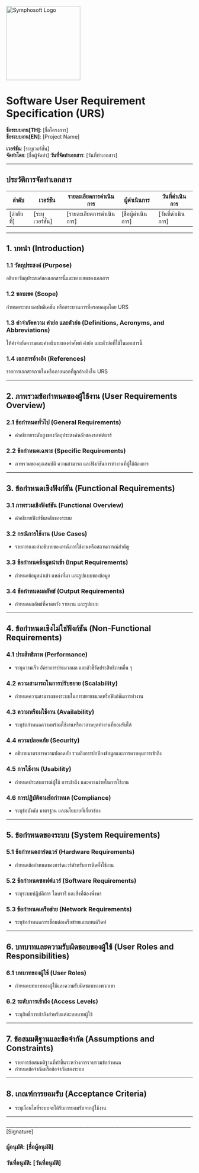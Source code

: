 <img src="https://www.symphosoft.com/logo/symphosoftLogo.png" alt="Symphosoft Logo" style="width:200px;"/>

# Software User Requirement Specification (URS)  
  
  
**ชื่อระบบงาน[TH]**: [ชื่อโครงการ]  
**ชื่อระบบงาน[EN]**: [Project Name]  
  
    
**เวอร์ชัน**: [ระบุเวอร์ชั่น]  
**จัดทำโดย**: [ชื่อผู้จัดทำ] 
**วันที่จัดทำเอกสาร**: [วันที่ทำเอกสาร]  

---

## ประวัติการจัดทำเอกสาร

| ลำดับ | เวอร์ชัน | รายละเอียดการดำเนินการ                 | ผู้ดำเนินการ | วันที่ดำเนินการ |
|-------|----------|-----------------------------------------|--------------|-----------------|
| [ลำดับที่] | [ระบุเวอร์ชั่น] | [รายละเอียดการดำเนินการ]            | [ชื่อผู้ดำเนินการ] | [วันที่ดำเนินการ]       |  

---

## 1. บทนำ (Introduction)

### 1.1 วัตถุประสงค์ (Purpose)
อธิบายวัตถุประสงค์ของเอกสารนี้และขอบเขตของเอกสาร

### 1.2 ขอบเขต (Scope)
กำหนดระบบ แอปพลิเคชัน หรือกระบวนการที่ครอบคลุมโดย URS

### 1.3 คำจำกัดความ คำย่อ และตัวย่อ (Definitions, Acronyms, and Abbreviations)
ให้คำจำกัดความและคำอธิบายของคำศัพท์ คำย่อ และตัวย่อที่ใช้ในเอกสารนี้

### 1.4 เอกสารอ้างอิง (References)
รายการเอกสารภายในหรือภายนอกที่ถูกอ้างอิงใน URS

---

## 2. ภาพรวมข้อกำหนดของผู้ใช้งาน (User Requirements Overview)

### 2.1 ข้อกำหนดทั่วไป (General Requirements)
- คำอธิบายระดับสูงของวัตถุประสงค์หลักของซอฟต์แวร์

### 2.2 ข้อกำหนดเฉพาะ (Specific Requirements)
- ภาพรวมของคุณสมบัติ ความสามารถ และฟังก์ชันการทำงานที่ผู้ใช้ต้องการ

---

## 3. ข้อกำหนดเชิงฟังก์ชัน (Functional Requirements)

### 3.1 ภาพรวมเชิงฟังก์ชัน (Functional Overview)
- คำอธิบายฟังก์ชันหลักของระบบ

### 3.2 กรณีการใช้งาน (Use Cases)
- รายการและคำอธิบายของกรณีการใช้งานหรือสถานการณ์สำคัญ

### 3.3 ข้อกำหนดข้อมูลนำเข้า (Input Requirements)
- กำหนดข้อมูลนำเข้า แหล่งที่มา และรูปแบบของข้อมูล

### 3.4 ข้อกำหนดผลลัพธ์ (Output Requirements)
- กำหนดผลลัพธ์ที่คาดหวัง รายงาน และรูปแบบ

---

## 4. ข้อกำหนดเชิงไม่ใช่ฟังก์ชัน (Non-Functional Requirements)

### 4.1 ประสิทธิภาพ (Performance)
- ระบุความเร็ว อัตราการประมวลผล และตัวชี้วัดประสิทธิภาพอื่น ๆ

### 4.2 ความสามารถในการปรับขยาย (Scalability)
- กำหนดความสามารถของระบบในการขยายขนาดหรือฟังก์ชันการทำงาน

### 4.3 ความพร้อมใช้งาน (Availability)
- ระบุข้อกำหนดความพร้อมใช้งานหรือเวลาหยุดทำงานที่ยอมรับได้

### 4.4 ความปลอดภัย (Security)
- อธิบายมาตรการความปลอดภัย รวมถึงการปกป้องข้อมูลและการควบคุมการเข้าถึง

### 4.5 การใช้งาน (Usability)
- กำหนดประสบการณ์ผู้ใช้ การเข้าถึง และความง่ายในการใช้งาน

### 4.6 การปฏิบัติตามข้อกำหนด (Compliance)
- ระบุข้อบังคับ มาตรฐาน และนโยบายที่เกี่ยวข้อง

---

## 5. ข้อกำหนดของระบบ (System Requirements)

### 5.1 ข้อกำหนดฮาร์ดแวร์ (Hardware Requirements)
- กำหนดข้อกำหนดของฮาร์ดแวร์สำหรับการติดตั้งใช้งาน

### 5.2 ข้อกำหนดซอฟต์แวร์ (Software Requirements)
- ระบุระบบปฏิบัติการ ไลบรารี และสิ่งที่ต้องพึ่งพา

### 5.3 ข้อกำหนดเครือข่าย (Network Requirements)
- ระบุข้อกำหนดการเชื่อมต่อเครือข่ายและแบนด์วิดท์

---

## 6. บทบาทและความรับผิดชอบของผู้ใช้ (User Roles and Responsibilities)

### 6.1 บทบาทของผู้ใช้ (User Roles)
- กำหนดบทบาทของผู้ใช้และความรับผิดชอบของพวกเขา

### 6.2 ระดับการเข้าถึง (Access Levels)
- ระบุสิทธิ์การเข้าถึงสำหรับแต่ละบทบาทผู้ใช้

---

## 7. ข้อสมมติฐานและข้อจำกัด (Assumptions and Constraints)

- รายการข้อสมมติฐานที่ทำขึ้นระหว่างการรวบรวมข้อกำหนด
- กำหนดข้อจำกัดหรือข้อจำกัดของระบบ

---

## 8. เกณฑ์การยอมรับ (Acceptance Criteria)

- ระบุเงื่อนไขที่ระบบจะได้รับการยอมรับจากผู้ใช้งาน

---  
  
  
  
  
     
 ______________________________________________________________________________  [Signature]  
  
### ผู้อนุมัติ: [ชื่อผู้อนุมัติ]   
### วันที่อนุมัติ: [วันที่อนุมัติ]   